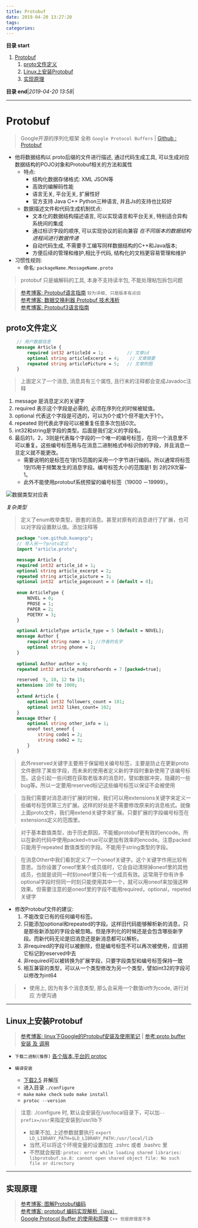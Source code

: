 ```yaml
---
title: Protobuf
date: 2019-04-20 13:27:20
tags: 
categories: 
---
```


**目录 start**
 
1. [Protobuf](#protobuf)
    1. [proto文件定义](#proto文件定义)
    1. [Linux上安装Protobuf](#linux上安装protobuf)
    1. [实现原理](#实现原理)

**目录 end**|_2019-04-20 13:58_|
****************************************
# Protobuf
> Google开源的序列化框架 全称 `Google Protocol Buffers` | [Github : Protobuf](https://github.com/google/protobuf)  

- 他将数据结构以 proto后缀的文件进行描述, 通过代码生成工具, 可以生成对应数据结构的POJO对象和Protobuf相关的方法和属性
    - 特点:
        - 结构化数据存储格式: XML JSON等
        - 高效的编解码性能
        - 语言无关, 平台无关, 扩展性好
        - 官方支持 Java C++ Python三种语言, 并且Js的支持也比较好[](https://github.com/dcodeIO/ProtoBuf.js/)
    - 数据描述文件和代码生成机制优点:
        - 文本化的数据结构描述语言, 可以实现语言和平台无关, 特别适合异构系统间的集成
        - 通过标识字段的顺序, 可以实现协议的前向兼容 _在不同版本的数据结构进程间进行数据传递_
        - 自动代码生成, 不需要手工编写同样数据结构的C++和Java版本;
        - 方便后续的管理和维护,相比于代码, 结构化的文档更容易管理和维护
- 习惯性规则:
    - 命名: `packageName.MessageName.proto`

> protobuf 只是编解码的工具, 本身不支持读半包, 不能处理粘包拆包问题

> [参考博客: Protobuf语言指南](http://www.cnblogs.com/dkblog/archive/2012/03/27/2419010.html) `较为详细, 只是版本有点旧`  
> [参考博客: 数据交换利器 Protobuf 技术浅析](http://blog.jobbole.com/107405/)  
> [参考博客: Protobuf3语言指南](https://blog.csdn.net/u011518120/article/details/54604615)  

## proto文件定义
```protobuf
    // 用户数据信息
    message Article {
        required int32 articleId = 1;         // 文章id
        optional string articleExcerpt = 4;    // 文章摘要
        repeated string articlePicture = 5;   // 文章附图
    }
```
> 上面定义了一个消息, 消息具有三个属性, 且行末的注释都会变成Javadoc注释  

1. message 是消息定义的关键字
2. required 表示这个字段是必需的, 必须在序列化的时候被赋值。
3. optional 代表这个字段是可选的，可以为0个或1个但不能大于1个。
4. repeated 则代表此字段可以被重复任意多次包括0次。
5. int32和string是字段的类型。后面是我们定义的字段名。
6. 最后的1，2，3则是代表每个字段的一个唯一的编号标签，在同一个消息里不可以重复。这些编号标签用与在消息二进制格式中标识你的字段，并且消息一旦定义就不能更改。
    - 需要说明的是标签在1到15范围的采用一个字节进行编码。所以通常将标签1到15用于频繁发生的消息字段。编号标签大小的范围是1 到 2的29次幂–1。
    - 此外不能使用protobuf系统预留的编号标签（19000 －19999）。

![数据类型对应表](https://raw.githubusercontent.com/Kuangcp/ImageRepos/master/Learn/java/protobuf/protobuf-type.jpeg)

_复杂类型_  
> 定义了enum枚举类型，嵌套的消息。甚至对原有的消息进行了扩展，也可以对字段设置默认值。添加注释等
```protobuf
    package "com.github.kuangcp";
    // 导入另一个proto定义 
    import "article.proto";

    message Article {
    required int32 article_id = 1;
    optional string article_excerpt = 2;
    repeated string article_picture = 3;
    optional int32  article_pagecount = 4 [default = 0];
    
    enum ArticleType {
        NOVEL = 0;
        PROSE = 1;
        PAPER = 2;
        POETRY = 3;
    }

    optional ArticleType article_type = 5 [default = NOVEL];
    message Author {
        required string name = 1; //作者的名字
        optional string phone = 2;
    }
    
    optional Author author = 6;
    repeated int32 article_numberofwords = 7 [packed=true];

    reserved  9, 10, 12 to 15;
    extensions 100 to 1000;
    }
    extend Article {
        optional int32 followers_count = 101;
        optional int32 likes_count= 102;
    }
    message Other {
        optional string other_info = 1;
        oneof test_oneof {
            string code1 = 2;
            string code2 = 3;
        }
    }
```
> 此外reserved关键字主要用于保留相关编号标签，主要是防止在更新proto文件删除了某些字段，而未来的使用者定义新的字段时重新使用了该编号标签。这会引起一些问题在获取老版本的消息时，譬如数据冲突，隐藏的一些bug等。所以一定要用reserved标记这些编号标签以保证不会被使用

> 当我们需要对消息进行扩展的时候，我们可以用extensions关键字来定义一些编号标签供第三方扩展。这样的好处是不需要修改原来的消息格式。就像上面proto文件，我们用extend关键字来扩展。只要扩展的字段编号标签在extensions定义的范围里。

> 对于基本数值类型，由于历史原因，不能被protobuf更有效的encode。所以在新的代码中使用packed=true可以更加有效率的encode。注意packed只能用于repeated 数值类型的字段。不能用于string类型的字段。

> 在消息Other中我们看到定义了一个oneof关键字。这个关键字作用比较有意思。当你设置了oneof里某个成员值时，它会自动清除掉oneof里的其他成员，也就是说同一时刻oneof里只有一个成员有效。这常用于你有许多optional字段时但同一时刻只能使用其中一个，就可以用oneof来加强这种效果。但需要注意的是oneof里的字段不能用required，optional，repeted关键字

- 修改Protobuf文件的建议:
    1. 不能改变已有的任何编号标签。
    2. 只能添加optional和repeated的字段。这样旧代码能够解析新的消息，只是那些新添加的字段会被忽略。但是序列化的时候还是会包含哪些新字段。而新代码无论是旧消息还是新消息都可以解析。
    3. 非required的字段可以被删除，但是编号标签不可以再次被使用，应该把它标记到reserved中去
    4. 非required可以被转换为扩展字段，只要字段类型和编号标签保持一致
    5. 相互兼容的类型，可以从一个类型修改为另一个类型，譬如int32的字段可以修改为int64

>- 使用上, 因为有多个消息类型, 那么会采用一个数值id作为code, 进行对应 方便沟通

************************

## Linux上安装Protobuf
> [参考博客: linux下Google的Protobuf安装及使用笔记](http://www.cnblogs.com/brainy/archive/2012/05/13/2498671.html) | [参考:proto buffer 安装 及 调用](http://dofound.blog.163.com/blog/static/1711432462013524111644655/)

- `下载二进制(推荐)` [各个版本,平台的 protoc](https://repo1.maven.org/maven2/com/google/protobuf/protoc/)

- `编译安装`
    - [下载2.5](https://github.com/google/protobuf/releases/tag/v2.5.0) 并解压 
    - 进入目录  `./configure` 
    -  `make` `make check` `sudo make install`
    - `protoc --version` 

> 注意: ./configure 时, 默认会安装在/usr/local目录下，可以加`--prefix=/usr`来指定安装到/usr/lib下  
>- 如果不加, 上述参数就要执行 `export LD_LIBRARY_PATH=$LD_LIBRARY_PATH:/usr/local/lib`  
>- 当然,可以将这个环境变量的设置加在 .zshrc 或者 .bashrc 里  
>- 不然就会报错: `protoc: error while loading shared libraries: libprotobuf.so.8: cannot open shared object file: No such file or directory`

************************

## 实现原理
> [参考博客: 图解Protobuf编码](https://blog.csdn.net/zxhoo/article/details/53228303)  
> [参考博客: protobuf 编码实现解析（java）](https://www.cnblogs.com/onlysun/p/4574850.html)  
> [Google Protocol Buffer 的使用和原理](https://www.ibm.com/developerworks/cn/linux/l-cn-gpb/index.html) `C++ 但是原理差不多`  
